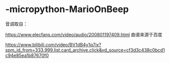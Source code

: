 # -micropython-MarioOnBeep
音调取自：

https://www.elecfans.com/video/audio/200801197409.html
曲谱来源于百度

https://www.bilibili.com/video/BV1dB4y1q7ix?spm_id_from=333.999.list.card_archive.click&vd_source=cf3d3c438c0bcd1c94e85ea1b87670f0
